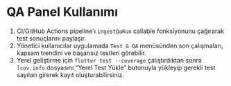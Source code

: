 # QA Panel Kullanımı

1. CI/GitHub Actions pipeline'ı `ingestQaRun` callable fonksiyonunu çağırarak test sonuçlarını paylaşır.
2. Yönetici kullanıcılar uygulamada `Test & QA` menüsünden son çalışmaları, kapsam trendini ve başarısız testleri görebilir.
3. Yerel geliştirme için `flutter test --coverage` çalıştırdıktan sonra `lcov.info` dosyasını “Yerel Test Yükle” butonuyla yükleyip gerekli test sayıları girerek kayıt oluşturabilirsiniz.
